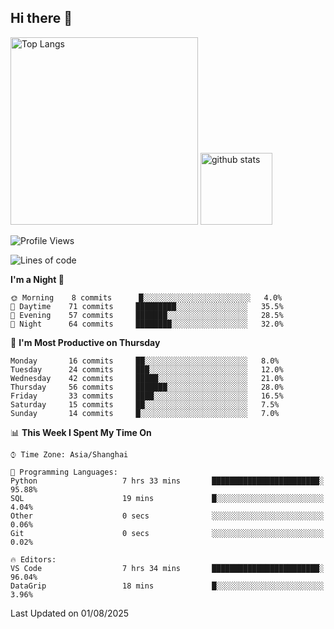 ## Hi there 👋
<p align="left"> 
  <img alt="Top Langs" height="300px" src="https://github-readme-stats.vercel.app/api/top-langs/?username=Sierraki&layout=compact&show_icons=true&theme=onedark" />
  <a href="https://github.com/Sierraki/LC_Solve">
   <img alt="github stats"height="115px"  src="https://github-readme-stats.vercel.app/api/pin/?username=Sierraki&repo=LC_Solve&theme=onedark&show_icons=true" />
  </a>


<!--START_SECTION:waka-->
![Profile Views](http://img.shields.io/badge/Profile%20Views-0-blue)

![Lines of code](https://img.shields.io/badge/From%20Hello%20World%20I%27ve%20Written-2875%20lines%20of%20code-blue)

**I'm a Night 🦉** 

```text
🌞 Morning    8 commits      █░░░░░░░░░░░░░░░░░░░░░░░░   4.0% 
🌆 Daytime    71 commits     █████████░░░░░░░░░░░░░░░░   35.5% 
🌃 Evening    57 commits     ███████░░░░░░░░░░░░░░░░░░   28.5% 
🌙 Night      64 commits     ████████░░░░░░░░░░░░░░░░░   32.0%

```
📅 **I'm Most Productive on Thursday** 

```text
Monday       16 commits     ██░░░░░░░░░░░░░░░░░░░░░░░   8.0% 
Tuesday      24 commits     ███░░░░░░░░░░░░░░░░░░░░░░   12.0% 
Wednesday    42 commits     █████░░░░░░░░░░░░░░░░░░░░   21.0% 
Thursday     56 commits     ███████░░░░░░░░░░░░░░░░░░   28.0% 
Friday       33 commits     ████░░░░░░░░░░░░░░░░░░░░░   16.5% 
Saturday     15 commits     ██░░░░░░░░░░░░░░░░░░░░░░░   7.5% 
Sunday       14 commits     █░░░░░░░░░░░░░░░░░░░░░░░░   7.0%

```


📊 **This Week I Spent My Time On** 

```text
⌚︎ Time Zone: Asia/Shanghai

💬 Programming Languages: 
Python                   7 hrs 33 mins       ████████████████████████░   95.88% 
SQL                      19 mins             █░░░░░░░░░░░░░░░░░░░░░░░░   4.04% 
Other                    0 secs              ░░░░░░░░░░░░░░░░░░░░░░░░░   0.06% 
Git                      0 secs              ░░░░░░░░░░░░░░░░░░░░░░░░░   0.02%

🔥 Editors: 
VS Code                  7 hrs 34 mins       ████████████████████████░   96.04% 
DataGrip                 18 mins             █░░░░░░░░░░░░░░░░░░░░░░░░   3.96%

```


 Last Updated on 01/08/2025
<!--END_SECTION:waka-->
